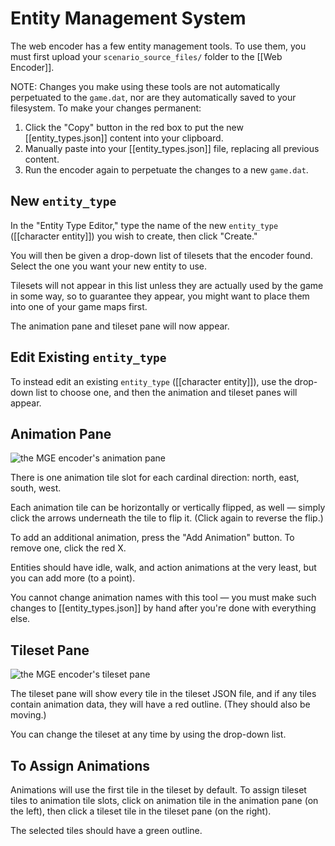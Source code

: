 # Entity Management System

The web encoder has a few entity management tools. To use them, you must first upload your `scenario_source_files/` folder to the [[Web Encoder]].

NOTE: Changes you make using these tools are not automatically perpetuated to the `game.dat`, nor are they automatically saved to your filesystem. To make your changes permanent:

1. Click the "Copy" button in the red box to put the new [[entity_types.json]] content into your clipboard.
2. Manually paste into your [[entity_types.json]] file, replacing all previous content.
3. Run the encoder again to perpetuate the changes to a new `game.dat`.

## New `entity_type`

In the "Entity Type Editor," type the name of the new `entity_type` ([[character entity]]) you wish to create, then click "Create."

You will then be given a drop-down list of tilesets that the encoder found. Select the one you want your new entity to use.

Tilesets will not appear in this list unless they are actually used by the game in some way, so to guarantee they appear, you might want to place them into one of your game maps first.

The animation pane and tileset pane will now appear.

## Edit Existing `entity_type`

To instead edit an existing `entity_type` ([[character entity]]), use the drop-down list to choose one, and then the animation and tileset panes will appear.

## Animation Pane

![the MGE encoder's animation pane](media/mge-encoder-animation-pane.gif)

There is one animation tile slot for each cardinal direction: north, east, south, west.

Each animation tile can be horizontally or vertically flipped, as well — simply click the arrows underneath the tile to flip it. (Click again to reverse the flip.)

To add an additional animation, press the "Add Animation" button. To remove one, click the red X.

Entities should have idle, walk, and action animations at the very least, but you can add more (to a point).

You cannot change animation names with this tool — you must make such changes to [[entity_types.json]] by hand after you're done with everything else.

## Tileset Pane

![the MGE encoder's tileset pane](media/mge-encoder-tileset-pane.png)

The tileset pane will show every tile in the tileset JSON file, and if any tiles contain animation data, they will have a red outline. (They should also be moving.)

You can change the tileset at any time by using the drop-down list.

## To Assign Animations

Animations will use the first tile in the tileset by default. To assign tileset tiles to animation tile slots, click on animation tile in the animation pane (on the left), then click a tileset tile in the tileset pane (on the right).

The selected tiles should have a green outline.
